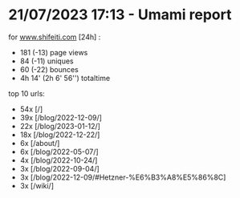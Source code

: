 # 21/07/2023 17:13 - Umami report
for www.shifeiti.com [24h] :

 - 181 (-13) page views
 - 84 (-11) uniques
 - 60 (-22) bounces
 - 4h 14'  (2h 6' 56'') totaltime


top 10 urls:
 - 54x [/]
 - 39x [/blog/2022-12-09/]
 - 22x [/blog/2023-01-12/]
 - 18x [/blog/2022-12-22/]
 - 6x [/about/]
 - 6x [/blog/2022-05-07/]
 - 4x [/blog/2022-10-24/]
 - 3x [/blog/2022-09-04/]
 - 3x [/blog/2022-12-09/#Hetzner-%E6%B3%A8%E5%86%8C]
 - 3x [/wiki/]


